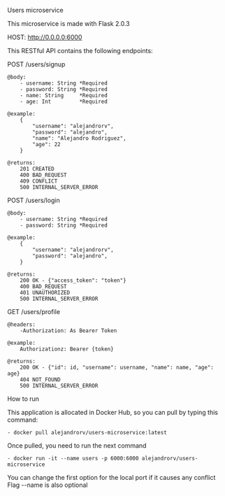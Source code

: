 Users microservice

This microservice is made with Flask 2.0.3

HOST: http://0.0.0.0:6000

This RESTful API contains the following endpoints:


POST /users/signup

    @body:
        - username: String *Required
        - password: String *Required
        - name: String     *Required
        - age: Int         *Required
    
    @example:
        {
            "username": "alejandrorv",
            "password": "alejandro",
            "name": "Alejandro Rodriguez",
            "age": 22
        }
    
    @returns:
        201 CREATED
        400 BAD_REQUEST
        409 CONFLICT
        500 INTERNAL_SERVER_ERROR


POST /users/login

    @body:
        - username: String *Required
        - password: String *Required
    
    @example:
        {
            "username": "alejandrorv",
            "password": "alejandro",
        }
    
    @returns:
        200 OK - {"access_token": "token"}
        400 BAD_REQUEST
        401 UNAUTHORIZED
        500 INTERNAL_SERVER_ERROR

GET /users/profile

    @headers:
        -Authorization: As Bearer Token
    
    @example:
        Authorizationz: Bearer {token}

    @returns:
        200 OK - {"id": id, "username": username, "name": name, "age": age}
        404 NOT_FOUND
        500 INTERNAL_SERVER_ERROR

How to run

This application is allocated in Docker Hub, so you can pull by typing this command:

    - docker pull alejandrorv/users-microservice:latest

Once pulled, you need to run the next command

    - docker run -it --name users -p 6000:6000 alejandrorv/users-microservice

You can change the first option for the local port if it causes any conflict
Flag --name is also optional

